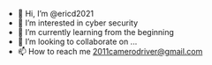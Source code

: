 - 👋 Hi, I’m @ericd2021
- 👀 I’m interested in cyber security 
- 🌱 I’m currently learning from the beginning
- 💞️ I’m looking to collaborate on ...
- 📫 How to reach me 2011camerodriver@gmail.com

<!---
ericd2021/ericd2021 is a ✨ special ✨ repository because its `README.md` (this file) appears on your GitHub profile.
You can click the Preview link to take a look at your changes.
--->
